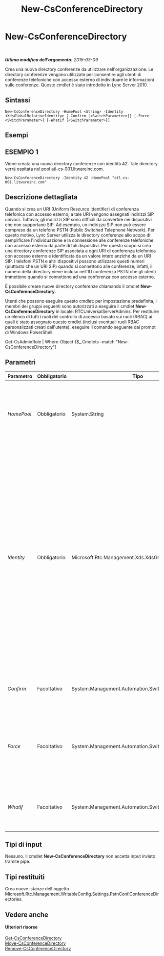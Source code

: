 ﻿---
title: New-CsConferenceDirectory
TOCTitle: New-CsConferenceDirectory
ms:assetid: fd5a4369-10cd-4337-94df-51bcaee4fde9
ms:mtpsurl: https://technet.microsoft.com/it-it/library/Gg413080(v=OCS.15)
ms:contentKeyID: 49302573
ms.date: 08/24/2015
mtps_version: v=OCS.15
ms.translationtype: HT
---

# New-CsConferenceDirectory

 

_**Ultima modifica dell'argomento:** 2015-03-09_

Crea una nuova directory conferenze da utilizzare nell'organizzazione. Le directory conferenze vengono utilizzate per consentire agli utenti di conferenze telefoniche con accesso esterno di individuare le informazioni sulle conferenze. Questo cmdlet è stato introdotto in Lync Server 2010.

## Sintassi

    New-CsConferenceDirectory -HomePool <String> -Identity <XdsGlobalRelativeIdentity> [-Confirm [<SwitchParameter>]] [-Force <SwitchParameter>] [-WhatIf [<SwitchParameter>]]

## Esempi

## ESEMPIO 1

Viene creata una nuova directory conferenze con identità 42. Tale directory verrà ospitata nel pool atl-cs-001.litwareinc.com.

    New-CsConferenceDirectory -Identity 42 -HomePool "atl-cs-001.litwareinc.com"

## Descrizione dettagliata

Quando si crea un URI (Uniform Resource Identifier) di conferenza telefonica con accesso esterno, a tale URI vengono assegnati indirizzi SIP univoci. Tuttavia, gli indirizzi SIP sono difficili da convertire nei dispositivi che non supportano SIP. Ad esempio, un indirizzo SIP non può essere compreso da un telefono PSTN (Public Switched Telephone Network). Per questo motivo, Lync Server utilizza le directory conferenze allo scopo di semplificare l'individuazione e la connessione alle conferenze telefoniche con accesso esterno da parte di tali dispositivi. Per questo scopo si crea una directory conferenze SIP associata a ogni URI di conferenza telefonica con accesso esterno e identificata da un valore intero anziché da un URI SIP. I telefoni PSTN e altri dispositivi possono utilizzare questi numeri (piuttosto che un URI SIP) quando si connettono alle conferenze; infatti, il numero della directory viene incluso nell'ID conferenza PSTN che gli utenti immettono quando si connettono ad una conferenza con accesso esterno.

È possibile creare nuove directory conferenze chiamando il cmdlet **New-CsConferenceDirectory**.

Utenti che possono eseguire questo cmdlet: per impostazione predefinita, i membri dei gruppi seguenti sono autorizzati a eseguire il cmdlet **New-CsConferenceDirectory** in locale: RTCUniversalServerAdmins. Per restituire un elenco di tutti i ruoli del controllo di accesso basato sui ruoli (RBAC) ai quali è stato assegnato questo cmdlet (inclusi eventuali ruoli RBAC personalizzati creati dall'utente), eseguire il comando seguente dal prompt di Windows PowerShell:

Get-CsAdminRole | Where-Object {$\_.Cmdlets –match "New-CsConferenceDirectory"}

## Parametri


<table>
<colgroup>
<col style="width: 25%" />
<col style="width: 25%" />
<col style="width: 25%" />
<col style="width: 25%" />
</colgroup>
<thead>
<tr class="header">
<th>Parametro</th>
<th>Obbligatorio</th>
<th>Tipo</th>
<th>Descrizione</th>
</tr>
</thead>
<tbody>
<tr class="odd">
<td><p><em>HomePool</em></p></td>
<td><p>Obbligatorio</p></td>
<td><p>System.String</p></td>
<td><p>Nome di dominio completo del pool di registrazione in cui verrà ospitata la nuova directory conferenze. Ad esempio: -Identity atl-cs-001.litwareinc.com.</p></td>
</tr>
<tr class="even">
<td><p><em>Identity</em></p></td>
<td><p>Obbligatorio</p></td>
<td><p>Microsoft.Rtc.Management.Xds.XdsGlobalRelativeIdentity</p></td>
<td><p>Identificatore numerico univoco per la nuova directory conferenze. Le identità possono essere rappresentate da qualsiasi valore intero compreso tra 0 e 9999 inclusi. Tuttavia, le identità devono essere univoche. As esempio, non è possibile avere due directory con l'identità 575. Non è necessario seguire un ordine numerico quando si creano nuove directory. Ad esempio, è possibile creare una directory con l'identità 999 seguita da una directory con identità 2, seguita ancora da una directory con identità 438 e così via.</p></td>
</tr>
<tr class="odd">
<td><p><em>Confirm</em></p></td>
<td><p>Facoltativo</p></td>
<td><p>System.Management.Automation.SwitchParameter</p></td>
<td><p>Viene visualizzata una richiesta di conferma prima di eseguire il comando.</p></td>
</tr>
<tr class="even">
<td><p><em>Force</em></p></td>
<td><p>Facoltativo</p></td>
<td><p>System.Management.Automation.SwitchParameter</p></td>
<td><p>Consente di evitare la visualizzazione di qualunque messaggio di errore non grave che potrebbe essere generato nel corso dell'esecuzione del comando.</p></td>
</tr>
<tr class="odd">
<td><p><em>WhatIf</em></p></td>
<td><p>Facoltativo</p></td>
<td><p>System.Management.Automation.SwitchParameter</p></td>
<td><p>Descrive ciò che accadrebbe se si eseguisse il comando senza eseguirlo realmente.</p></td>
</tr>
</tbody>
</table>


## Tipi di input

Nessuno. Il cmdlet **New-CsConferenceDirectory** non accetta input inviato tramite pipe.

## Tipi restituiti

Crea nuove istanze dell'oggetto Microsoft.Rtc.Management.WritableConfig.Settings.PstnConf.ConferenceDirectories.

## Vedere anche

#### Ulteriori risorse

[Get-CsConferenceDirectory](get-csconferencedirectory.md)  
[Move-CsConferenceDirectory](move-csconferencedirectory.md)  
[Remove-CsConferenceDirectory](remove-csconferencedirectory.md)

